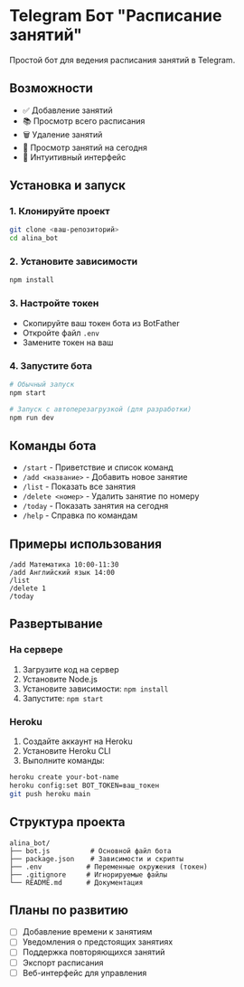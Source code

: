 # Telegram Бот "Расписание занятий"

Простой бот для ведения расписания занятий в Telegram.

## Возможности

- ✅ Добавление занятий
- 📚 Просмотр всего расписания  
- 🗑 Удаление занятий
- 📅 Просмотр занятий на сегодня
- 💬 Интуитивный интерфейс

## Установка и запуск

### 1. Клонируйте проект
```bash
git clone <ваш-репозиторий>
cd alina_bot
```

### 2. Установите зависимости
```bash
npm install
```

### 3. Настройте токен
- Скопируйте ваш токен бота из BotFather
- Откройте файл `.env`
- Замените токен на ваш

### 4. Запустите бота
```bash
# Обычный запуск
npm start

# Запуск с автоперезагрузкой (для разработки)
npm run dev
```

## Команды бота

- `/start` - Приветствие и список команд
- `/add <название>` - Добавить новое занятие
- `/list` - Показать все занятия
- `/delete <номер>` - Удалить занятие по номеру
- `/today` - Показать занятия на сегодня
- `/help` - Справка по командам

## Примеры использования

```
/add Математика 10:00-11:30
/add Английский язык 14:00
/list
/delete 1
/today
```

## Развертывание

### На сервере
1. Загрузите код на сервер
2. Установите Node.js
3. Установите зависимости: `npm install`
4. Запустите: `npm start`

### Heroku
1. Создайте аккаунт на Heroku
2. Установите Heroku CLI
3. Выполните команды:
```bash
heroku create your-bot-name
heroku config:set BOT_TOKEN=ваш_токен
git push heroku main
```

## Структура проекта

```
alina_bot/
├── bot.js          # Основной файл бота
├── package.json    # Зависимости и скрипты
├── .env           # Переменные окружения (токен)
├── .gitignore     # Игнорируемые файлы
└── README.md      # Документация
```

## Планы по развитию

- [ ] Добавление времени к занятиям
- [ ] Уведомления о предстоящих занятиях
- [ ] Поддержка повторяющихся занятий
- [ ] Экспорт расписания
- [ ] Веб-интерфейс для управления